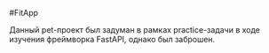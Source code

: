 #FitApp

Данный pet-проект был задуман в рамках practice-задачи в ходе изучения фреймворка FastAPI, однако был заброшен. 

